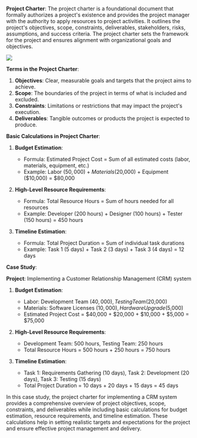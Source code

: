 **Project Charter**:
The project charter is a foundational document that formally authorizes a project's existence and provides the project manager with the authority to apply resources to project activities. It outlines the project's objectives, scope, constraints, deliverables, stakeholders, risks, assumptions, and success criteria. The project charter sets the framework for the project and ensures alignment with organizational goals and objectives.

<img src=https://github.com/kmitsolution/SDLC/assets/84008107/f8a08667-30f3-4b76-92fa-faa75554a659 />

**Terms in the Project Charter**:

1. **Objectives**: Clear, measurable goals and targets that the project aims to achieve.
2. **Scope**: The boundaries of the project in terms of what is included and excluded.
3. **Constraints**: Limitations or restrictions that may impact the project's execution.
4. **Deliverables**: Tangible outcomes or products the project is expected to produce.

**Basic Calculations in Project Charter**:

1. **Budget Estimation**:
   - Formula: Estimated Project Cost = Sum of all estimated costs (labor, materials, equipment, etc.)
   - Example: Labor ($50,000) + Materials ($20,000) + Equipment ($10,000) = $80,000

2. **High-Level Resource Requirements**:
   - Formula: Total Resource Hours = Sum of hours needed for all resources
   - Example: Developer (200 hours) + Designer (100 hours) + Tester (150 hours) = 450 hours

3. **Timeline Estimation**:
   - Formula: Total Project Duration = Sum of individual task durations
   - Example: Task 1 (5 days) + Task 2 (3 days) + Task 3 (4 days) = 12 days

**Case Study**:

**Project**: Implementing a Customer Relationship Management (CRM) system

1. **Budget Estimation**:
   - Labor: Development Team ($40,000), Testing Team ($20,000)
   - Materials: Software Licenses ($10,000), Hardware Upgrade ($5,000)
   - Estimated Project Cost = $40,000 + $20,000 + $10,000 + $5,000 = $75,000

2. **High-Level Resource Requirements**:
   - Development Team: 500 hours, Testing Team: 250 hours
   - Total Resource Hours = 500 hours + 250 hours = 750 hours

3. **Timeline Estimation**:
   - Task 1: Requirements Gathering (10 days), Task 2: Development (20 days), Task 3: Testing (15 days)
   - Total Project Duration = 10 days + 20 days + 15 days = 45 days

In this case study, the project charter for implementing a CRM system provides a comprehensive overview of project objectives, scope, constraints, and deliverables while including basic calculations for budget estimation, resource requirements, and timeline estimation. These calculations help in setting realistic targets and expectations for the project and ensure effective project management and delivery.
